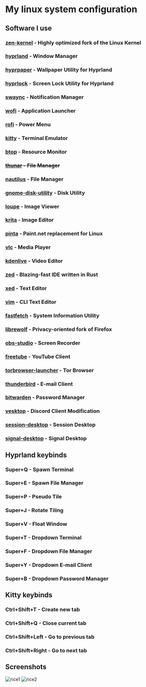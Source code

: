 # My linux system configuration

## Software I use
### [zen-kernel](https://github.com/zen-kernel/zen-kernel) - Highly optimized fork of the Linux Kernel
### [hyprland](https://github.com/hyprwm/Hyprland) - Window Manager
### [hyprpaper](https://github.com/hyprwm/hyprpaper) - Wallpaper Utility for Hyprland
### [hyprlock](https://github.com/hyprwm/hyprlock) - Screen Lock Utility for Hyprland
### [swaync](https://github.com/ErikReider/SwayNotificationCenter) - Notification Manager
### [wofi](https://hg.sr.ht/~scoopta/wofi) - Application Launcher
### [rofi](https://github.com/davatorium/rofi) - Power Menu
### [kitty](https://github.com/kovidgoyal/kitty) - Terminal Emulator
### [btop](https://github.com/aristocratos/btop) - Resource Monitor
### ~~[thunar](https://gitlab.xfce.org/xfce/thunar) - File Manager~~
### [nautilus](https://gitlab.gnome.org/GNOME/nautilus) - File Manager
### [gnome-disk-utility](https://gitlab.gnome.org/GNOME/gnome-disk-utility) - Disk Utility
### [loupe](https://gitlab.gnome.org/GNOME/loupe) - Image Viewer
### [krita](https://invent.kde.org/graphics/krita) - Image Editor
### [pinta](https://github.com/PintaProject/Pinta) - Paint.net replacement for Linux
### [vlc](https://code.videolan.org/videolan/vlc) - Media Player
### [kdenlive](https://invent.kde.org/multimedia/kdenlive) - Video Editor
### [zed](https://github.com/zed-industries/zed) - Blazing-fast IDE written in Rust
### [xed](https://github.com/linuxmint/xed) - Text Editor
### [vim](https://github.com/vim/vim) - CLI Text Editor
### [fastfetch](https://github.com/fastfetch-cli/fastfetch) - System Information Utility
### [librewolf](https://codeberg.org/librewolf/source) - Privacy-oriented fork of Firefox
### [obs-studio](https://github.com/obsproject/obs-studio) - Screen Recorder
### [freetube](https://github.com/FreeTubeApp/FreeTube) - YouTube Client
### [torbrowser-launcher](https://gitlab.torproject.org/tpo/applications/torbrowser-launcher) - Tor Browser
### [thunderbird](https://github.com/mozilla/releases-comm-central) - E-mail Client
### [bitwarden](https://github.com/bitwarden/clients) - Password Manager
### [vesktop](https://github.com/Vencord/Vesktop) - Discord Client Modification
### [session-desktop](https://github.com/oxen-io/session-desktop) - Session Desktop
### [signal-desktop](https://github.com/signalapp/Signal-Desktop) - Signal Desktop

## Hyprland keybinds
### Super+Q - Spawn Terminal
### Super+E - Spawn File Manager
### Super+P - Pseudo Tile
### Super+J - Rotate Tiling
### Super+V - Float Window
### Super+T - Dropdown Terminal
### Super+F - Dropdown File Manager
### Super+Y - Dropdown E-mail Client
### Super+B - Dropdown Password Manager

## Kitty keybinds
### Ctrl+Shift+T - Create new tab
### Ctrl+Shift+Q - Close current tab
### Ctrl+Shift+Left - Go to previous tab
### Ctrl+Shift+Right - Go to next tab

## Screenshots
![rice1](https://github.com/user-attachments/assets/e7b904fd-e1fb-4cf8-a4ab-d6fe85042c34)
![rice2](https://github.com/user-attachments/assets/f02588ec-9f64-4efe-a53a-477b9484a866)
